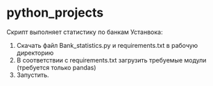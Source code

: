 # python_projects
Скрипт выполняет статистику по банкам
Устанвока:
1. Скачать файл Bank_statistics.py и requirements.txt в рабочую директорию
2. В соответствии с requirements.txt загрузить требуемые модули (требуется только pandas)
3. Запустить.
